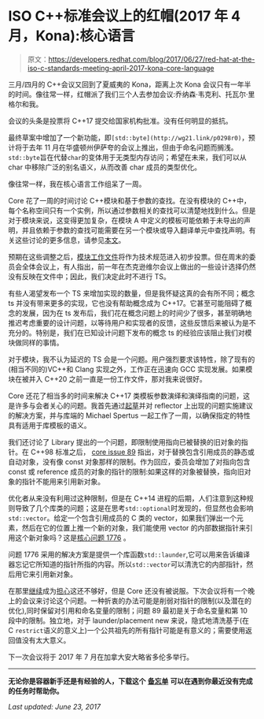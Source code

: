# ISO C++标准会议上的红帽(2017 年 4 月，Kona):核心语言

> 原文：<https://developers.redhat.com/blog/2017/06/27/red-hat-at-the-iso-c-standards-meeting-april-2017-kona-core-language>

三月/四月的 C++会议又回到了夏威夷的 Kona，距离上次 Kona 会议只有一年半的时间。像往常一样，红帽派了我们三个人去参加会议:乔纳森·韦克利、托瓦尔·里格尔和我。

会议的头条是投票将 C++17 提交给国家机构批准。没有任何明显的抵抗。

最终草案中增加了一个新功能，即`[std::byte](http://wg21.link/p0298r0)`，预计将于去年 11 月在华盛顿州伊萨夸的会议上推出，但由于命名问题而搁浅。`std::byte`旨在代替`char`的变体用于无类型内存访问；希望在未来，我们可以从 char 中移除广泛的别名语义，从而改善 char 成员的类型优化。

像往常一样，我在核心语言工作组呆了一周。

Core 花了一周的时间讨论 C++模块和基于参数的查找。在没有模块的 C++中，每个名称空间只有一个实例，所以通过参数相关的查找可以清楚地找到什么。但是对于模块来说，这变得更加复杂，在模块 A 中定义的模板可能依赖于未导出的声明，并且依赖于参数的查找可能需要在另一个模块或导入翻译单元中查找声明。有关这些讨论的更多信息，请参见[本文](http://wg21.link/P0582)。

预期在这些调整之后，[模块工作文件](http://wg21.link/n4647)将作为技术规范进入初步投票。但在周末的委员会全体会议上，有人指出，前一年在杰克逊维尔会议上做出的一些设计选择仍然没有反映在文件中；因此，我们决定此时不进行 TS。

有些人渴望发布一个 TS 来增加实现的数量，但是我怀疑这真的会有所不同；概念 ts 并没有带来更多的实现，它也没有帮助概念成为 C++17。它甚至可能阻碍了概念的发展，因为在 ts 发布后，我们花在概念问题上的时间少了很多，甚至明确地推迟考虑重要的设计问题，以等待用户和实现者的反馈，这些反馈后来被认为是不充分的。特别是，我们在已知设计问题下发布的概念 ts 的经验应该阻止我们对模块做同样的事情。

对于模块，我不认为延迟的 TS 会是一个问题。用户强烈要求该特性，除了现有的(相当不同的)VC++和 Clang 实现之外，工作正在迅速向 GCC 实现发展。如果模块在被并入 C++20 之前一直是一份工作文件，那对我来说很好。

Core 还花了相当多的时间来解决 C++17 类模板参数演绎和演绎指南的问题，这是许多与会者关心的问题。我首先通过[起草](http://wg21.link/p0620)并对 reflector 上出现的问题实施建议的解决方案，并与库端的 Michael Spertus 一起工作了一周，以确保指定的特性具有适用于库模板的语义。

我们还讨论了 Library 提出的一个问题，即限制使用指向已被替换的旧对象的指针。在 C++98 标准之后， [core issue 89](http://wg21.link/cwg89) 指出，对于替换包含引用成员的静态或自动对象，没有像 const 对象那样的限制。作为回应，委员会增加了对指向包含 const 或 reference 成员的对象的指针的限制:如果这样的对象被替换，指向旧对象的指针不能用来引用新对象。

优化者从来没有利用过这种限制，但是在 C++14 进程的后期，人们注意到这种规则导致了几个库类的问题；这是在思考`std::optional`时发现的，但显然也会影响`std::vector`。给定一个包含引用成员的 C 类的 vector，如果我们弹出一个元素，然后在它的位置上推一个新的对象，我们能使用 vector 的内部数据指针来引用这个新对象吗？这是[核心问题 1776](http://wg21.link/cwg1776) 。

问题 1776 采用的解决方案是提供一个库函数`std::launder`,它可以用来告诉编译器忘记它所知道的指针所指的内容。所以`std::vector`可以清洗它的内部指针，然后用它来引用新对象。

在那里[继续](http://wg21.link/cwg2182)成为[担心](http://wg21.link/p0532)这还不够好，但是 Core 还没有被说服。下次会议将有一个晚上的会议来讨论这个问题。一种折衷的办法可能是削弱对指针的限制(以及潜在的优化),同时保留对引用和命名变量的限制；问题 89 最初是关于命名变量和第 10 段中的限制。独立地，对于 launder/placement new 来说，隐式地清洗基于(在 C `restrict`语义的意义上)一个公共祖先的所有指针可能是有意义的；需要使用返回值没有太大意义。

下一次会议将于 2017 年 7 月在加拿大安大略省多伦多举行。

* * *

**无论你是容器新手还是有经验的人，下载这个** [**备忘单**](https://developers.redhat.com/promotions/docker-cheatsheet/) **可以在遇到你最近没有完成的任务时帮助你。**

*Last updated: June 23, 2017*